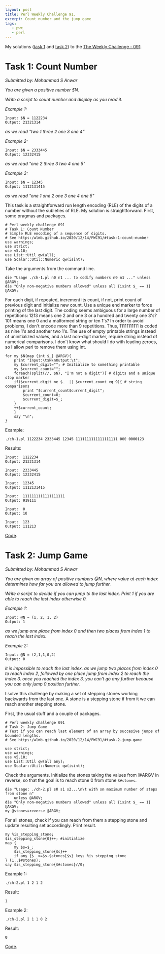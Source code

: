```yaml
---
layout: post
title: Perl Weekly Challenge 91.
excerpt: Count number and the jump game
tags:
   - pwc
   - perl
---
```


My solutions ([task 1](https://github.com/wlmb/perlweeklychallenge-club/blob/master/challenge-091/wlmb/perl/ch-1.pl) and [task 2](https://github.com/wlmb/perlweeklychallenge-club/blob/master/challenge-091/wlmb/perl/ch-2.pl)) to the [The Weekly Challenge - 091](https://perlweeklychallenge.org/blog/perl-weekly-challenge-091).


# Task 1: Count Number

*Submitted by: Mohammad S Anwar*

*You are given a positive number $N.*

*Write a script to count number and display as you read it.*

*Example 1:*

    Input: $N = 1122234
    Output: 21321314

*as we read "two 1 three 2 one 3 one 4"*

*Example 2:*

    Input: $N = 2333445
    Output: 12332415

*as we read "one 2 three 3 two 4 one 5"*

*Example 3:*

    Input: $N = 12345
    Output: 1112131415

*as we read "one 1 one 2 one 3 one 4 one 5"*

This task is a straightforward run length encoding (RLE) of the digits
of a number without the subleties of RLE. My solution is
straightforward. First, some pragmas and packages.

    # Perl weekly challenge 091
    # Task 1: Count Number
    # Simple RLE encoding of a sequence of digits.
    # See https:/wlmb.github.io/2020/12/14/PWC91/#task-1-count-number
    use warnings;
    use strict;
    use v5.10;
    use List::Util qw(all);
    use Scalar::Util::Numeric qw(isint);

Take the arguments from the command line.

    die "Usage ./ch-1.pl n0 n1 ... to codify numbers n0 n1 ..." unless @ARGV;
    die "Only non-negative numbers allowed" unless all {isint $_ == 1} @ARGV;

For each digit, if repeated, increment its count, if not, print count
of previous digit and initialize new count. Use a unique end marker to
force printing of the last digit. The coding seems
ambiguous for a large number of repetitions: 1213 means one 2 and one 3
or a hundred and twenty one 3's? 101 means one 0 and a malformed string or ten 1's?
In order to avoid problems, I don't encode more than 9 repetitions. Thus,
11111111111 is coded as nine 1's and another two 1's. The use of
empty printable strings instead of uninitialized values, and a last non-digit
marker, require string instead of numerical
comparisons. I don't know what should I do with leading zeroes, so I
allow perl to remove them using int.

    for my $N(map {int $_} @ARGV){
        print "Input:\t$N\nOutput:\t";
        my $current_digit=""; # Initialize to something printable
        my $current_count="";
        foreach(split(//, $N), "I'm not a digit"){ # digits and a unique stop marker
    	if($current_digit ne $_  || $current_count eq 9){ # string comparisons
    	    print "$current_count$current_digit";
    	    $current_count=0;
    	    $current_digit=$_;
    	}
    	++$current_count;
        }
        say "\n";
    }

Example:

    ./ch-1.pl 1122234 2333445 12345 1111111111111111111 000 0000123

Results:

    Input:	1122234
    Output:	21321314

    Input:	2333445
    Output:	12332415

    Input:	12345
    Output:	1112131415

    Input:	1111111111111111111
    Output:	919111

    Input:	0
    Output:	10

    Input:	123
    Output:	111213

[Code](https://github.com/wlmb/perlweeklychallenge-club/blob/master/challenge-091/wlmb/perl/ch-1.pl).


# Task 2: Jump Game

*Submitted by: Mohammad S Anwar*

*You are given an array of positive numbers @N, where value at each*
*index determines how far you are allowed to jump further.*

*Write a script to decide if you can jump to the last index. Print 1*
*if you are able to reach the last index otherwise 0.*

*Example 1:*

    Input: @N = (1, 2, 1, 2)
    Output: 1

*as we jump one place from index 0 and then two places from index 1 to reach the last index.*

*Example 2:*

    Input: @N = (2,1,1,0,2)
    Output: 0

*it is impossible to reach the last index. as we jump two places from*
*index 0 to reach index 2, followed by one place jump from index 2 to*
*reach the index 3. once you reached the index 3, you can't go any*
*further because you can only jump 0 position further.*

I solve this challenge by making a set of stepping stones working
backwards from the last one. A stone is a stepping stone if from it we
can reach another stepping stone.

First, the usual stuff and a couple of packages.

    # Perl weekly challenge 091
    # Task 2: Jump Game
    # Test if you can reach last element of an array by succesive jumps of bounded lengths.
    # See https:/wlmb.github.io/2020/12/14/PWC91/#task-2-jump-game

    use strict;
    use warnings;
    use v5.10;
    use List::Util qw(all any);
    use Scalar::Util::Numeric qw(isint);

Check the arguments. Initialize the stones taking the values from @ARGV in reverse, so that
the goal is to reach stone 0 from stone `$#stones`.

    die "Usage: ./ch-2.pl s0 s1 s2...\n\t with sn maximum number of steps from stone n"
        unless @ARGV;
    die "Only non-negative numbers allowed" unless all {isint $_ == 1} @ARGV;
    my @stones=reverse @ARGV;

For all stones, check if you can reach from them a stepping stone and update
resulting set accordingly. Print result.

    my %is_stepping_stone;
    $is_stepping_stone{0}++; #initialize
    map {
        my $s=$_;
        $is_stepping_stone{$s}++
    	if any {$_ >=$s-$stones[$s} keys %is_stepping_stone
    } (1..$#stones);
    say $is_stepping_stone{$#stones}//0;

Example 1:

    ./ch-2.pl 1 2 1 2

Result:

    1

Example 2:

    ./ch-2.pl 2 1 1 0 2

Result:

    0

[Code](https://github.com/wlmb/perlweeklychallenge-club/blob/master/challenge-091/wlmb/perl/ch-2.pl).
